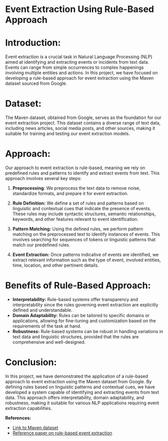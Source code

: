 # Event Extraction Using Rule-Based Approach

# Introduction:
Event extraction is a crucial task in Natural Language Processing (NLP) aimed at identifying and extracting events or incidents from text data. Events can range from simple occurrences to complex happenings involving multiple entities and actions. In this project, we have focused on developing a rule-based approach for event extraction using the Maven dataset sourced from Google.

# Dataset:
The Maven dataset, obtained from Google, serves as the foundation for our event extraction project. This dataset contains a diverse range of text data, including news articles, social media posts, and other sources, making it suitable for training and testing our event extraction models.

# Approach:
Our approach to event extraction is rule-based, meaning we rely on predefined rules and patterns to identify and extract events from text. This approach involves several key steps:

1. **Preprocessing**: We preprocess the text data to remove noise, standardize formats, and prepare it for event extraction.
   
2. **Rule Definition:** We define a set of rules and patterns based on linguistic and contextual cues that indicate the presence of events. These rules may include syntactic structures, semantic relationships, keywords, and other features relevant to event identification.

3. **Pattern Matching:** Using the defined rules, we perform pattern matching on the preprocessed text to identify instances of events. This involves searching for sequences of tokens or linguistic patterns that match our predefined rules.

4. **Event Extraction:** Once patterns indicative of events are identified, we extract relevant information such as the type of event, involved entities, time, location, and other pertinent details.

# Benefits of Rule-Based Approach:
- **Interpretability:** Rule-based systems offer transparency and interpretability since the rules governing event extraction are explicitly defined and understandable.
- **Domain Adaptability:** Rules can be tailored to specific domains or applications, allowing for fine-tuning and customization based on the requirements of the task at hand.
- **Robustness:** Rule-based systems can be robust in handling variations in text data and linguistic structures, provided that the rules are comprehensive and well-designed.

# Conclusion:
In this project, we have demonstrated the application of a rule-based approach to event extraction using the Maven dataset from Google. By defining rules based on linguistic patterns and contextual cues, we have developed a system capable of identifying and extracting events from text data. This approach offers interpretability, domain adaptability, and robustness, making it suitable for various NLP applications requiring event extraction capabilities.

**References:**
- [Link to Maven dataset](https://github.com/THU-KEG/MAVEN-dataset/blob/main/DataFormat.md)
- [Reference paper on rule-based event extraction](attached)
